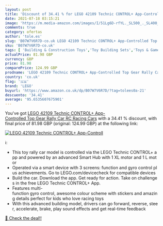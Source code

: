 ```yaml
---
layout: post
title: 'Discount of 34.41 % for LEGO 42109 Technic CONTROL+ App-Controll'
date: 2021-07-18 03:15:21
image: 'https://m.media-amazon.com/images/I/51Lg6D-rfYL._SL500_._SL400_.jpg'
comments: true
category: ofertas
author: 'tole.es'
slug: 'B07W7V6R7D-co.uk LEGO 42109 Technic CONTROL+ App-Controlled Top Gear...'
sku: 'B07W7V6R7D-co.uk'
tags: [ 'Building & Construction Toys','Toy Building Sets','Toys & Games','Toys Store','lego', ]
actualPrice: 81.98 GBP
currency: GBP
price: 81.98
comparePrice: 124.99 GBP
prodname: 'LEGO 42109 Technic CONTROL+ App-Controlled Top Gear Rally Car RC Racing Cars'
country: 'co.uk'
flag: '🇬🇧'
brand: 'LEGO'
buyurl: 'https://www.amazon.co.uk/dp/B07W7V6R7D/?tag=tolees0a-21'
descuento: '34.41'
average: '95.6535607675901'
---
```


You've got [LEGO 42109 Technic CONTROL+ App-Controlled Top Gear Rally Car RC Racing Cars](https://www.amazon.co.uk/dp/B07W7V6R7D/?tag=tolees0a-21) with a  34.41 % discount, with final price of 81.98 GBP (original: 124.99 GBP) at the following link:

[![LEGO 42109 Technic CONTROL+ App-Controll](https://m.media-amazon.com/images/I/51Lg6D-rfYL._SL500_._SL400_.jpg)](https://www.amazon.co.uk/dp/B07W7V6R7D/?tag=tolees0a-21)

ℹ️:

- This toy rally car model is controlled via the LEGO Technic CONTROL+ app and powered by an advanced Smart Hub with 1 XL motor and 1 L motor
- Operated via a smart device with 3 screens: function and gyro control plus achievements. Go to LEGO.com/devicecheck for compatible devices
- Build the car. Download the app. Get ready for action. Take on challenges in the free LEGO Technic CONTROL+ App.
- Features multi-function gyro control, awesome colour scheme with stickers and amazing details perfect for kids who love racing toys
- With this advanced building model, drivers can go forward, reverse, steer, accelerate, brake, play sound effects and get real-time feedback

[🛒 Check the deal!!](https://www.amazon.co.uk/dp/B07W7V6R7D/?tag=tolees0a-21)
